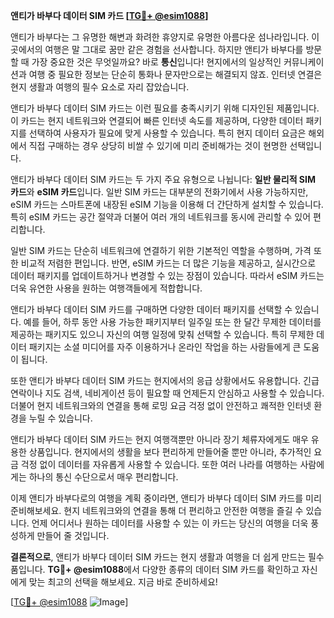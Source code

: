 **앤티가 바부다 데이터 SIM 카드 [[TG💪+ @esim1088](https://t.me/s/esim1088)]**

앤티가 바부다는 그 유명한 해변과 화려한 휴양지로 유명한 아름다운 섬나라입니다. 이곳에서의 여행은 말 그대로 꿈만 같은 경험을 선사합니다. 하지만 앤티가 바부다를 방문할 때 가장 중요한 것은 무엇일까요? 바로 **통신**입니다! 현지에서의 일상적인 커뮤니케이션과 여행 중 필요한 정보는 단순히 통화나 문자만으로는 해결되지 않죠. 인터넷 연결은 현지 생활과 여행의 필수 요소로 자리 잡았습니다.

앤티가 바부다 데이터 SIM 카드는 이런 필요를 충족시키기 위해 디자인된 제품입니다. 이 카드는 현지 네트워크와 연결되어 빠른 인터넷 속도를 제공하며, 다양한 데이터 패키지를 선택하여 사용자가 필요에 맞게 사용할 수 있습니다. 특히 현지 데이터 요금은 해외에서 직접 구매하는 경우 상당히 비쌀 수 있기에 미리 준비해가는 것이 현명한 선택입니다.

앤티가 바부다 데이터 SIM 카드는 두 가지 주요 유형으로 나뉩니다: **일반 물리적 SIM 카드**와 **eSIM 카드**입니다. 일반 SIM 카드는 대부분의 전화기에서 사용 가능하지만, eSIM 카드는 스마트폰에 내장된 eSIM 기능을 이용해 더 간단하게 설치할 수 있습니다. 특히 eSIM 카드는 공간 절약과 더불어 여러 개의 네트워크를 동시에 관리할 수 있어 편리합니다.

일반 SIM 카드는 단순히 네트워크에 연결하기 위한 기본적인 역할을 수행하며, 가격 또한 비교적 저렴한 편입니다. 반면, eSIM 카드는 더 많은 기능을 제공하고, 실시간으로 데이터 패키지를 업데이트하거나 변경할 수 있는 장점이 있습니다. 따라서 eSIM 카드는 더욱 유연한 사용을 원하는 여행객들에게 적합합니다.

앤티가 바부다 데이터 SIM 카드를 구매하면 다양한 데이터 패키지를 선택할 수 있습니다. 예를 들어, 하루 동안 사용 가능한 패키지부터 일주일 또는 한 달간 무제한 데이터를 제공하는 패키지도 있으니 자신의 여행 일정에 맞춰 선택할 수 있습니다. 특히 무제한 데이터 패키지는 소셜 미디어를 자주 이용하거나 온라인 작업을 하는 사람들에게 큰 도움이 됩니다.

또한 앤티가 바부다 데이터 SIM 카드는 현지에서의 응급 상황에서도 유용합니다. 긴급 연락이나 지도 검색, 네비게이션 등이 필요할 때 언제든지 안심하고 사용할 수 있습니다. 더불어 현지 네트워크와의 연결을 통해 로밍 요금 걱정 없이 안전하고 쾌적한 인터넷 환경을 누릴 수 있습니다.

앤티가 바부다 데이터 SIM 카드는 현지 여행객뿐만 아니라 장기 체류자에게도 매우 유용한 상품입니다. 현지에서의 생활을 보다 편리하게 만들어줄 뿐만 아니라, 추가적인 요금 걱정 없이 데이터를 자유롭게 사용할 수 있습니다. 또한 여러 나라를 여행하는 사람에게는 하나의 통신 수단으로서 매우 편리합니다.

이제 앤티가 바부다로의 여행을 계획 중이라면, 앤티가 바부다 데이터 SIM 카드를 미리 준비해보세요. 현지 네트워크와의 연결을 통해 더 편리하고 안전한 여행을 즐길 수 있습니다. 언제 어디서나 원하는 데이터를 사용할 수 있는 이 카드는 당신의 여행을 더욱 풍성하게 만들어 줄 것입니다.

**결론적으로**, 앤티가 바부다 데이터 SIM 카드는 현지 생활과 여행을 더 쉽게 만드는 필수품입니다. **TG💪+ @esim1088**에서 다양한 종류의 데이터 SIM 카드를 확인하고 자신에게 맞는 최고의 선택을 해보세요. 지금 바로 준비하세요! 

[[TG💪+ @esim1088](https://t.me/s/esim1088) ![Image](https://i.postimg.cc/Y0z9fWf4/image.png)]
